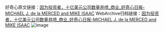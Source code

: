 好奇心原文链接：[因为投资者，十亿美元公司数量井喷_商业_好奇心日报-MICHAEL J. de la MERCED and MIKE ISAAC](https://www.qdaily.com/articles/6740.html)
WebArchive归档链接：[因为投资者，十亿美元公司数量井喷_商业_好奇心日报-MICHAEL J. de la MERCED and MIKE ISAAC](http://web.archive.org/web/20190623171407/https://www.qdaily.com/articles/6740.html)
![image](http://ww3.sinaimg.cn/large/007d5XDply1g3wb3g5i9aj30u03rohdt)